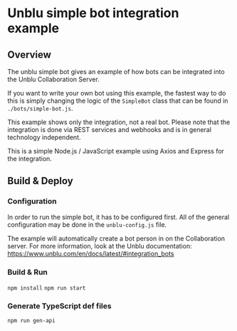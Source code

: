 # Unblu simple bot integration example

## Overview
The unblu simple bot gives an example of how bots can be integrated into the Unblu Collaboration Server.

If you want to write your own bot using this example, the fastest way to do this is simply changing the logic of the `SimpleBot` class that can be found in `./bots/simple-bot.js`.

This example shows only the integration, not a real bot. Please note that the integration is done
via REST services and webhooks and is in general technology independent.

This is a simple Node.js / JavaScript example using Axios and Express for the integration.

## Build & Deploy
### Configuration
In order to run the simple bot, it has to be configured first.
All of the general configuration may be done in the `unblu-config.js` file.

The example will automatically create a bot person in on the Collaboration server.
For more information, look at the Unblu documentation: https://www.unblu.com/en/docs/latest/#integration_bots

### Build & Run

`npm install`
`npm run start`

### Generate TypeScript def files
`npm run gen-api`





